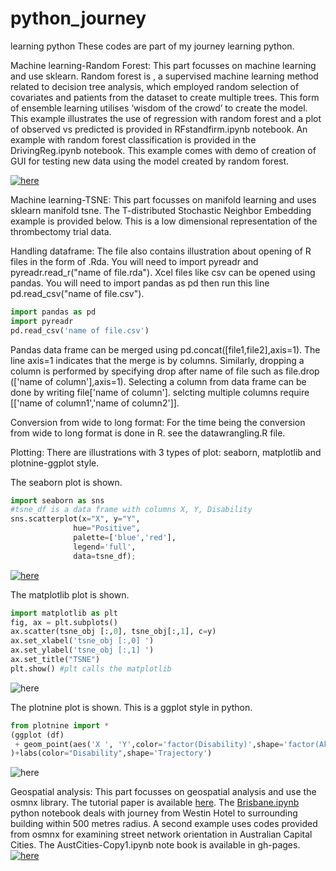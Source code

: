 # python_journey
learning python
These codes are part of my journey learning python. 

Machine learning-Random Forest:
This part focusses on machine learning and use sklearn. Random forest is , a supervised machine learning method related to decision tree analysis, which employed random selection of covariates and patients from the dataset to create multiple trees. This form of ensemble learning utilises ‘wisdom of the crowd’ to create the model. This example illustrates the use of regression with random forest and a plot of observed vs predicted is provided in RFstandfirm.ipynb notebook. An example with random forest classification is provided in the DrivingReg.ipynb notebook. This example comes with demo of creation of GUI for testing new data using the model created by random forest. 

[![here](./RFstandfirm_regression.png)](./RFstandfirm.ipynb)

Machine learning-TSNE:
This part focusses on manifold learning and uses sklearn manifold tsne. The T-distributed Stochastic Neighbor Embedding example is provided below. This is a low dimensional representation of the thrombectomy trial data. 

Handling dataframe:
The file also contains illustration about opening of R files in the form of .Rda. You will need to import pyreadr and pyreadr.read_r("name of file.rda"). Xcel files like csv can be opened using pandas. You will need to import pandas as pd then run this line pd.read_csv("name of file.csv"). 

```python
import pandas as pd
import pyreadr 
pd.read_csv('name of file.csv')
```
Pandas data frame can be merged using pd.concat([file1,file2],axis=1). The line axis=1 indicates that the merge is by columns. Similarly, dropping a column is performed by specifying drop after name of file such as file.drop (['name of column'],axis=1). Selecting a column from data frame can be done by writing file['name of column']. selcting multiple columns require [['name of column1','name of column2']].

Conversion from wide to long format:
For the time being the conversion from wide to long format is done in R. see the datawrangling.R file.

Plotting:
There are illustrations with 3 types of plot: seaborn, matplotlib and plotnine-ggplot style.

The seaborn plot is shown. 
```python
import seaborn as sns
#tsne_df is a data frame with columns X, Y, Disability
sns.scatterplot(x="X", y="Y",
              hue="Positive",
              palette=['blue','red'],
              legend='full',
              data=tsne_df);
```
[![here](./TSNEecr_sns.png)](./TSNEecr.ipynb)

The matplotlib plot is shown.
```python
import matplotlib as plt
fig, ax = plt.subplots()
ax.scatter(tsne_obj [:,0], tsne_obj[:,1], c=y)
ax.set_xlabel('tsne_obj [:,0] ')
ax.set_ylabel('tsne_obj [:,1] ')
ax.set_title("TSNE")
plt.show() #plt calls the matplotlib
```
![here](./TSNEecr_matplotlib.png)

The plotnine plot is shown. This is a ggplot style in python.
```python
from plotnine import *  
(ggplot (df)
 + geom_point(aes('X ', 'Y',color='factor(Disability)',shape='factor(Akmed)'))
)+labs(color="Disability",shape='Trajectory')
```
![here](./TSNEecr_plotnine.png)

Geospatial analysis:
This part focusses on geospatial analysis and use the osmnx library. The tutorial paper is available [here](https://www.frontiersin.org/articles/10.3389/fneur.2019.00743/full). The [Brisbane.ipynb](./Brisbane.ipynb) python notebook deals with journey from Westin Hotel to surrounding building within 500 metres radius. A second example uses codes provided from osmnx for examining street network orientation in Australian Capital Cities. The AustCities-Copy1.ipynb note book is available in gh-pages. [![here](./AustCities.png)](./AustCities-Copy1.ipynb) 
